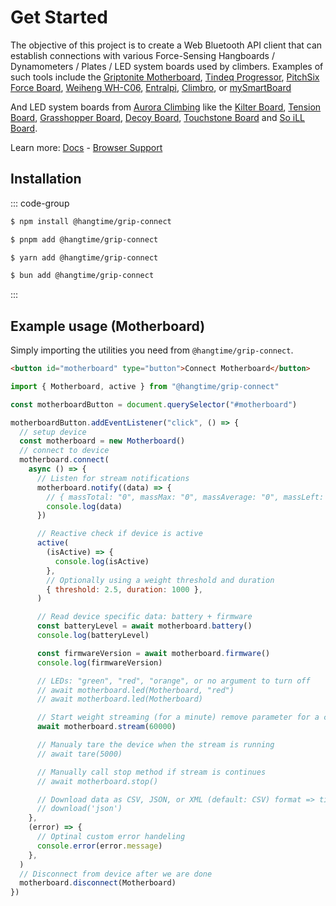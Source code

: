 # Get Started

The objective of this project is to create a Web Bluetooth API client that can establish connections with various
Force-Sensing Hangboards / Dynamometers / Plates / LED system boards used by climbers. Examples of such tools include
the [Griptonite Motherboard](https://griptonite.io/shop/motherboard/),
[Tindeq Progressor](https://tindeq.com/product/progressor/),
[PitchSix Force Board](https://pitchsix.com/products/force-board-portable),
[Weiheng WH-C06](https://weihengmanufacturer.com/products/wh-c06-bluetooth-300kg-hanging-scale/),
[Entralpi](https://entralpi.com/), [Climbro](https://climbro.com/), or
[mySmartBoard](https://www.smartboard-climbing.com/)

And LED system boards from [Aurora Climbing](https://auroraclimbing.com/) like the
[Kilter Board](https://settercloset.com/pages/the-kilter-board),
[Tension Board](https://tensionclimbing.com/product/tension-board-2/),
[Grasshopper Board](https://grasshopperclimbing.com/products/),
[Decoy Board](https://decoy-holds.com/pages/decoy-board), [Touchstone Board](https://touchstoneboardapp.com/) and
[So iLL Board](https://apps.apple.com/us/app/so-ill-board/id1358056082).

Learn more: [Docs](https://stevie-ray.github.io/hangtime-grip-connect/) -
[Browser Support](https://caniuse.com/web-bluetooth)

## Installation

::: code-group

```sh [npm]
$ npm install @hangtime/grip-connect
```

```sh [pnpm]
$ pnpm add @hangtime/grip-connect
```

```sh [yarn]
$ yarn add @hangtime/grip-connect
```

```sh [bun]
$ bun add @hangtime/grip-connect
```

:::

## Example usage (Motherboard)

Simply importing the utilities you need from `@hangtime/grip-connect`.

```html
<button id="motherboard" type="button">Connect Motherboard</button>
```

```js
import { Motherboard, active } from "@hangtime/grip-connect"

const motherboardButton = document.querySelector("#motherboard")

motherboardButton.addEventListener("click", () => {
  // setup device
  const motherboard = new Motherboard()
  // connect to device
  motherboard.connect(
    async () => {
      // Listen for stream notifications
      motherboard.notify((data) => {
        // { massTotal: "0", massMax: "0", massAverage: "0", massLeft: "0", massCenter: "0", massRight: "0" }
        console.log(data)
      })

      // Reactive check if device is active
      active(
        (isActive) => {
          console.log(isActive)
        },
        // Optionally using a weight threshold and duration
        { threshold: 2.5, duration: 1000 },
      )

      // Read device specific data: battery + firmware
      const batteryLevel = await motherboard.battery()
      console.log(batteryLevel)

      const firmwareVersion = await motherboard.firmware()
      console.log(firmwareVersion)

      // LEDs: "green", "red", "orange", or no argument to turn off
      // await motherboard.led(Motherboard, "red")
      // await motherboard.led(Motherboard)

      // Start weight streaming (for a minute) remove parameter for a continues stream
      await motherboard.stream(60000)

      // Manualy tare the device when the stream is running
      // await tare(5000)

      // Manually call stop method if stream is continues
      // await motherboard.stop()

      // Download data as CSV, JSON, or XML (default: CSV) format => timestamp, frame, battery, samples, masses
      // download('json')
    },
    (error) => {
      // Optinal custom error handeling
      console.error(error.message)
    },
  )
  // Disconnect from device after we are done
  motherboard.disconnect(Motherboard)
})
```
